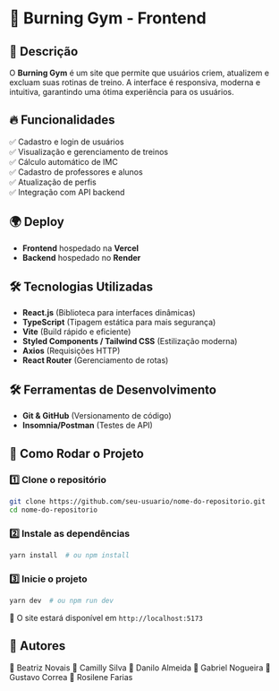 # 📌 Burning Gym - Frontend

## 🚀 Descrição

O **Burning Gym** é um site que permite que usuários criem, atualizem e excluam suas rotinas de treino. A interface é responsiva, moderna e intuitiva, garantindo uma ótima experiência para os usuários.

## 🔥 Funcionalidades

✅ Cadastro e login de usuários  
✅ Visualização e gerenciamento de treinos  
✅ Cálculo automático de IMC  
✅ Cadastro de professores e alunos  
✅ Atualização de perfis  
✅ Integração com API backend  

## 🌍 Deploy

- **Frontend** hospedado na **Vercel**  
- **Backend** hospedado no **Render**  

## 🛠️ Tecnologias Utilizadas

- **React.js** (Biblioteca para interfaces dinâmicas)
- **TypeScript** (Tipagem estática para mais segurança)
- **Vite** (Build rápido e eficiente)
- **Styled Components / Tailwind CSS** (Estilização moderna)
- **Axios** (Requisições HTTP)
- **React Router** (Gerenciamento de rotas)

## 🛠️ Ferramentas de Desenvolvimento

- **Git & GitHub** (Versionamento de código)
- **Insomnia/Postman** (Testes de API)

## 🚀 Como Rodar o Projeto

### 1️⃣ Clone o repositório
```sh
git clone https://github.com/seu-usuario/nome-do-repositorio.git
cd nome-do-repositorio
```

### 2️⃣ Instale as dependências
```sh
yarn install  # ou npm install
```

### 3️⃣ Inicie o projeto
```sh
yarn dev  # ou npm run dev
```

📍 O site estará disponível em `http://localhost:5173`

## 👥 Autores
📌 Beatriz Novais
📌 Camilly Silva
📌 Danilo Almeida
📌 Gabriel Nogueira
📌 Gustavo Correa
📌 Rosilene Farias

